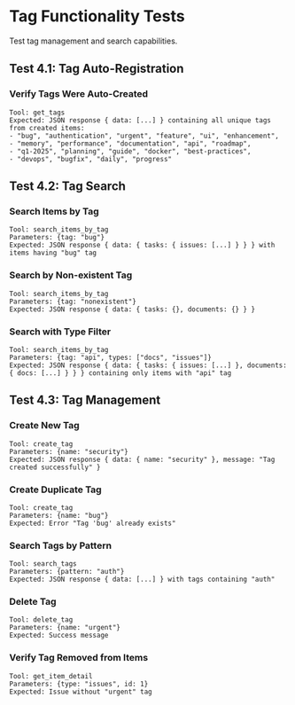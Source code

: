 # Tag Functionality Tests

Test tag management and search capabilities.

## Test 4.1: Tag Auto-Registration

### Verify Tags Were Auto-Created
```
Tool: get_tags
Expected: JSON response { data: [...] } containing all unique tags from created items:
- "bug", "authentication", "urgent", "feature", "ui", "enhancement",
- "memory", "performance", "documentation", "api", "roadmap",
- "q1-2025", "planning", "guide", "docker", "best-practices",
- "devops", "bugfix", "daily", "progress"
```

## Test 4.2: Tag Search

### Search Items by Tag
```
Tool: search_items_by_tag
Parameters: {tag: "bug"}
Expected: JSON response { data: { tasks: { issues: [...] } } } with items having "bug" tag
```

### Search by Non-existent Tag
```
Tool: search_items_by_tag
Parameters: {tag: "nonexistent"}
Expected: JSON response { data: { tasks: {}, documents: {} } }
```

### Search with Type Filter
```
Tool: search_items_by_tag
Parameters: {tag: "api", types: ["docs", "issues"]}
Expected: JSON response { data: { tasks: { issues: [...] }, documents: { docs: [...] } } } containing only items with "api" tag
```

## Test 4.3: Tag Management

### Create New Tag
```
Tool: create_tag
Parameters: {name: "security"}
Expected: JSON response { data: { name: "security" }, message: "Tag created successfully" }
```

### Create Duplicate Tag
```
Tool: create_tag
Parameters: {name: "bug"}
Expected: Error "Tag 'bug' already exists"
```

### Search Tags by Pattern
```
Tool: search_tags
Parameters: {pattern: "auth"}
Expected: JSON response { data: [...] } with tags containing "auth"
```

### Delete Tag
```
Tool: delete_tag
Parameters: {name: "urgent"}
Expected: Success message
```

### Verify Tag Removed from Items
```
Tool: get_item_detail
Parameters: {type: "issues", id: 1}
Expected: Issue without "urgent" tag
```